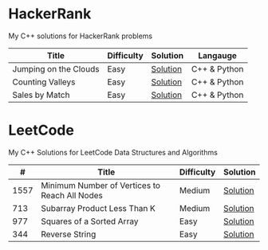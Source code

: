 # HackerRank

My C++ solutions for HackerRank problems

| Title              | Difficulty | Solution   | Langauge   |
|--------------------|------------|------------|------------|
|  Jumping on the Clouds    | Easy       | [Solution](HackerRank/JumpingOnTheClouds)  |  C++ & Python  |
|  Counting Valleys    | Easy       | [Solution](HackerRank/CountingValleys)  |  C++ & Python  |
|  Sales by Match    | Easy       | [Solution](HackerRank/SalesByMatch)  |  C++ & Python  |



# LeetCode

My C++ Solutions for LeetCode Data Structures and Algorithms

| #   | Title              | Difficulty | Solution   |
|-----|--------------------|------------|------------|
| 1557   |  Minimum Number of Vertices to Reach All Nodes    | Medium       | [Solution](LeetCode/1557)  |
| 713   |  Subarray Product Less Than K    | Medium       | [Solution](LeetCode/713)  |
| 977   |  Squares of a Sorted Array    | Easy       | [Solution](LeetCode/977)  |
| 344   |  Reverse String    | Easy       | [Solution](LeetCode/344)  |


